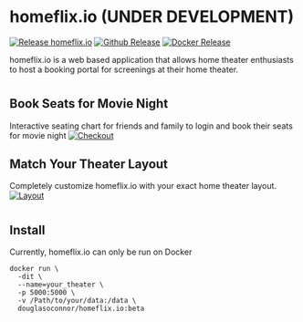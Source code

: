 # homeflix.io (UNDER DEVELOPMENT)
[![Release homeflix.io](https://github.com/DougOConnor/homeflix.io/actions/workflows/publish.yaml/badge.svg)](https://github.com/DougOConnor/homeflix.io/actions/workflows/publish.yaml)
[![Github Release](https://img.shields.io/github/v/tag/dougoconnor/homeflix.io?label=Github%20Release)](https://github.com/DougOConnor/homeflix.io)
[![Docker Release](https://img.shields.io/docker/v/douglasoconnor/homeflix.io?label=Docker%20Release)](https://hub.docker.com/repository/docker/douglasoconnor/homeflix.io)


homeflix.io is a web based application that allows home theater enthusiasts to host a booking portal for screenings at their home theater.
#
## Book Seats for Movie Night
Interactive seating chart for friends and family to login and book their seats for movie night
[![Checkout](https://homeflix.s3.amazonaws.com/readme/checkout_screen.png)](https://github.com/DougOConnor/homeflix.io)

## Match Your Theater Layout
Completely customize homeflix.io with your exact home theater layout.
[![Layout](https://homeflix.s3.amazonaws.com/readme/layout_editor.png)](https://github.com/DougOConnor/homeflix.io)


#
## Install
Currently, homeflix.io can only be run on Docker
```shell
docker run \
  -dit \
  --name=your_theater \
  -p 5000:5000 \
  -v /Path/to/your/data:/data \
  douglasoconnor/homeflix.io:beta
```

